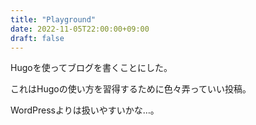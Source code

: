 ```yaml
---
title: "Playground"
date: 2022-11-05T22:00:00+09:00
draft: false
---
```


Hugoを使ってブログを書くことにした。

これはHugoの使い方を習得するために色々弄っていい投稿。

WordPressよりは扱いやすいかな…。